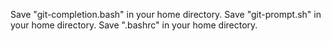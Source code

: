 Save "git-completion.bash" in your home directory.
Save "git-prompt.sh" in your home directory.
Save ".bashrc" in your home directory.
